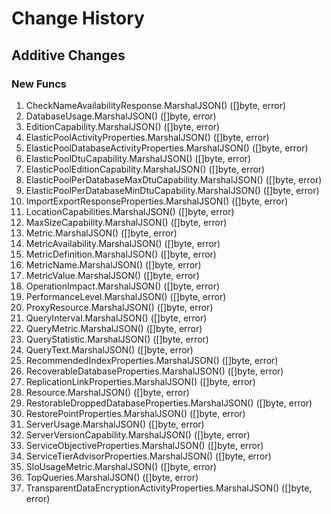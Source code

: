 # Change History

## Additive Changes

### New Funcs

1. CheckNameAvailabilityResponse.MarshalJSON() ([]byte, error)
1. DatabaseUsage.MarshalJSON() ([]byte, error)
1. EditionCapability.MarshalJSON() ([]byte, error)
1. ElasticPoolActivityProperties.MarshalJSON() ([]byte, error)
1. ElasticPoolDatabaseActivityProperties.MarshalJSON() ([]byte, error)
1. ElasticPoolDtuCapability.MarshalJSON() ([]byte, error)
1. ElasticPoolEditionCapability.MarshalJSON() ([]byte, error)
1. ElasticPoolPerDatabaseMaxDtuCapability.MarshalJSON() ([]byte, error)
1. ElasticPoolPerDatabaseMinDtuCapability.MarshalJSON() ([]byte, error)
1. ImportExportResponseProperties.MarshalJSON() ([]byte, error)
1. LocationCapabilities.MarshalJSON() ([]byte, error)
1. MaxSizeCapability.MarshalJSON() ([]byte, error)
1. Metric.MarshalJSON() ([]byte, error)
1. MetricAvailability.MarshalJSON() ([]byte, error)
1. MetricDefinition.MarshalJSON() ([]byte, error)
1. MetricName.MarshalJSON() ([]byte, error)
1. MetricValue.MarshalJSON() ([]byte, error)
1. OperationImpact.MarshalJSON() ([]byte, error)
1. PerformanceLevel.MarshalJSON() ([]byte, error)
1. ProxyResource.MarshalJSON() ([]byte, error)
1. QueryInterval.MarshalJSON() ([]byte, error)
1. QueryMetric.MarshalJSON() ([]byte, error)
1. QueryStatistic.MarshalJSON() ([]byte, error)
1. QueryText.MarshalJSON() ([]byte, error)
1. RecommendedIndexProperties.MarshalJSON() ([]byte, error)
1. RecoverableDatabaseProperties.MarshalJSON() ([]byte, error)
1. ReplicationLinkProperties.MarshalJSON() ([]byte, error)
1. Resource.MarshalJSON() ([]byte, error)
1. RestorableDroppedDatabaseProperties.MarshalJSON() ([]byte, error)
1. RestorePointProperties.MarshalJSON() ([]byte, error)
1. ServerUsage.MarshalJSON() ([]byte, error)
1. ServerVersionCapability.MarshalJSON() ([]byte, error)
1. ServiceObjectiveProperties.MarshalJSON() ([]byte, error)
1. ServiceTierAdvisorProperties.MarshalJSON() ([]byte, error)
1. SloUsageMetric.MarshalJSON() ([]byte, error)
1. TopQueries.MarshalJSON() ([]byte, error)
1. TransparentDataEncryptionActivityProperties.MarshalJSON() ([]byte, error)
